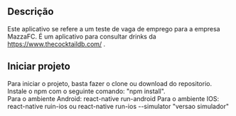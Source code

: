 
## Descrição
Este aplicativo se refere a um teste de vaga de emprego para a empresa MazzaFC.
É um aplicativo para consultar drinks da https://www.thecocktaildb.com/ . 

## Iniciar projeto
Para iniciar o projeto, basta fazer o clone ou download do repositorio. Instale o npm com o seguinte comando: "npm install".<br>
Para o ambiente Android: react-native run-android
Para o ambiente IOS: react-native ruin-ios ou react-native run-ios --simulator "versao simulador"




